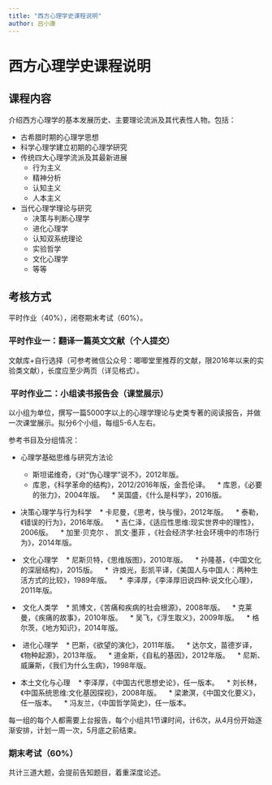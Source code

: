 ```yaml
---
title: "西方心理学史课程说明"
author: 吕小康
---
```




# 西方心理学史课程说明


## 课程内容

介绍西方心理学的基本发展历史、主要理论流派及其代表性人物。包括：

* 古希腊时期的心理学思想
* 科学心理学建立初期的心理学研究
* 传统四大心理学流派及其最新进展
    - 行为主义
    - 精神分析
    - 认知主义
    - 人本主义
* 当代心理学理论与研究
    * 决策与判断心理学
    * 进化心理学
    * 认知双系统理论
    * 实验哲学
    * 文化心理学
    * 等等


## 考核方式

平时作业（40%），闭卷期末考试（60%）。


###  平时作业一：翻译一篇英文文献（个人提交）

文献库+自行选择（可参考微信公众号：唧唧堂里推荐的文献，限2016年以来的实验类文献），长度应至少两页（详见格式）。

###  平时作业二：小组读书报告会（课堂展示）

以小组为单位，撰写一篇5000字以上的心理学理论与史类专著的阅读报告，并做一次课堂展示。拟分6个小组，每组5-6人左右。

参考书目及分组情况：

*  心理学基础思维与研究方法论
    *  斯坦诺维奇，《对“伪心理学”说不》，2012年版。
    *  库恩，《科学革命的结构》，2012/2016年版，金吾伦译。
    *  库恩，《必要的张力》，2004年版。
    *  吴国盛，《什么是科学》，2016版。

*  决策心理学与行为科学
    *  卡尼曼，《思考，快与慢》，2012年版。 
    *  泰勒，《错误的行为》，2016年版。
    *  吉仁泽，《适应性思维:现实世界中的理性》，2006版。
    *  加里·贝克尔 、 凯文·墨菲 ，《社会经济学:社会环境中的市场行为》，2014年版。

*  文化心理学
    *  尼斯贝特，《思维版图》，2010年版。
    *  孙隆基，《中国文化的深层结构》，2015版。
    *  许烺光，彭凯平译，《美国人与中国人：两种生活方式的比较》，1989年版。
    *  李泽厚，《李泽厚旧说四种:说文化心理》，2011年版。

*  文化人类学
    *  凯博文，《苦痛和疾病的社会根源》，2008年版。
    *  克莱曼，《疾痛的故事》，2010年版。
    *  吴飞，《浮生取义》，2009年版。
    *  格尔茨，《地方知识》，2014年版。

*  进化心理学
    *  巴斯，《欲望的演化》，2011年版。
    *  达尔文，苗德岁译，《物种起源》，2013年版。
    *  道金斯，《自私的基因》，2012年版。
    *  尼斯、威廉斯，《我们为什么生病》，1998年版。

* 本土文化与心理
    *  李泽厚，《中国古代思想史论》，任一版本。
    *  刘长林，《中国系统思维:文化基因探视》，2008年版。
    *  梁漱溟，《中国文化要义》，任一版本。
    *  冯友兰，《中国哲学简史》，任一版本。 

每一组的每个人都需要上台报告，每个小组共1节课时间，计6次，从4月份开始逐渐安排，计划一周一次，5月底之前结束。

### 期末考试（60%）

共计三道大题，会提前告知题目，着重深度论述。
